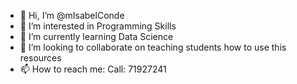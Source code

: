 - 👋 Hi, I’m @mIsabelConde
- 👀 I’m interested in Programming Skills
- 🌱 I’m currently learning Data Science
- 💞️ I’m looking to collaborate on teaching students how to use this resources
- 📫 How to reach me: Call: 71927241

<!---
mIsabelConde/mIsabelConde is a ✨ special ✨ repository because its `README.md` (this file) appears on your GitHub profile.
You can click the Preview link to take a look at your changes.
--->
